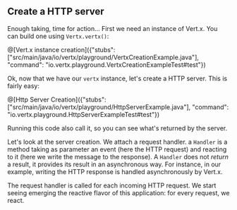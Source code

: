 ## Create a HTTP server

Enough taking, time for action... First we need an instance of Vert.x. You can build one using `Vertx.vertx()`:

@[Vert.x instance creation]({"stubs": ["src/main/java/io/vertx/playground/VertxCreationExample.java"], "command": "io.vertx.playground.VertxCreationExampleTest#test"})

Ok, now that we have our `vertx` instance, let's create a HTTP server. This is fairly easy:

@[Http Server Creation]({"stubs": ["src/main/java/io/vertx/playground/HttpServerExample.java"], "command": "io.vertx.playground.HttpServerExampleTest#test"})

Running this code also call it, so you can see what's returned by the server.

Let's look at the server creation. We attach a request handler. a `Handler` is a method taking as parameter an event (here the HTTP request) and reacting to it (here we write the message to the response). A `Handler` does not _return_ a result, it provides its result in an asynchronous way. For instance, in our example, writing the HTTP response is handled asynchronously by Vert.x. 

The request handler is called for each incoming HTTP request. We start seeing emerging the reactive flavor of this application: for every request, we react. 


